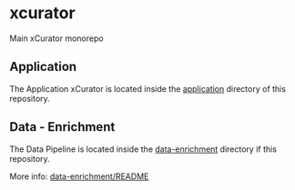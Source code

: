 # xcurator
Main xCurator monorepo


## Application
The Application xCurator is located inside the [application](./application) directory of this repository.


## Data - Enrichment
The Data Pipeline is located inside the [data-enrichment](./data-enrichment) directory if this repository.

More info: [data-enrichment/README](data-enrichment/README.md)